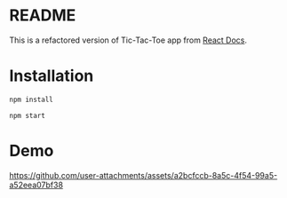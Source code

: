 # README
This is a refactored version of Tic-Tac-Toe app from [React Docs](https://react.dev/learn/tutorial-tic-tac-toe).

# Installation
```bash
npm install
```

```
npm start
```

# Demo


https://github.com/user-attachments/assets/a2bcfccb-8a5c-4f54-99a5-a52eea07bf38

